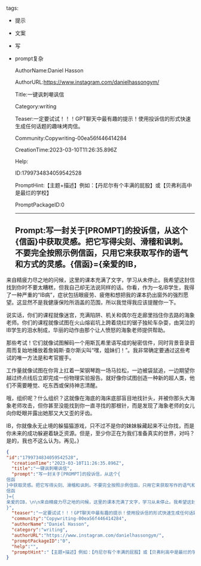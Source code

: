   tags: 
- 提示
- 文案
- 写
- prompt复杂

  AuthorName:Daniel Hasson

  AuthorURL:https://www.instagram.com/danielhassongym/

  Title:一键讽刺嘲讽信

  Category:writing

  Teaser:一定要试试！！！GPT聊天中最有趣的提示！使用投诉信的形式快速生成任何话题的趣味烤肉信。

  Community:Copywriting-00ea56f446414284

  CreationTime:2023-03-10T11:26:35.896Z

  Help:

  ID:1799734834059542528

  PromptHint:【主题+描述】例如：【丹尼尔有个丰满的屁股】或【贝弗利高中是最烂的学校】

  PromptPackageID:0

  ---

  ## Prompt:写一封关于[PROMPT]的投诉信，从这个{信函}中获取灵感。把它写得尖刻、滑稽和讽刺。不要完全按照示例信函，只用它来获取写作的语气和方式的灵感。{信函}={亲爱的IB，

来自精疲力尽之地的问候，这里的课本充满了文字，学习从未停止。我希望这封信找到你时不要太糟糕，但我自己却无法说同样的话。你看，作为一名IB学生，我得了一种严重的“IB病”，症状包括眼疲劳、疲倦和想把我的课本扔出窗外的强烈愿望。这显然不是我健康保险所涵盖的范围，所以我觉得我应该提醒你一下。

说实话，你们的课程就像迷宫，充满陷阱、机关和偶尔在走廊里挡住你去路的海象老师。你们的课程就像试图在火山熔岩坑上跨着烧红的锯子独轮车杂耍，由哭泣的IB学生的泪水制成，华丽的动作由那个让人愤怒的海象老师提供帮助。

那些考试！它们就像试图解码一个用斯瓦希里语写成的秘密信件，同时背景音录音周而复始地播放着詹姆斯·查尔斯尖叫“嘿，姐妹们！”。我非常确定要通过这些考试的唯一方法是和考官握手。

工作量就像试图在你背上扛着一架钢琴跑一场马拉松，一边被袋鼠追，一边期望你越过终点线后立即完成一份物理实验报告。就好像你试图创造一种新的超人类，他们不需要睡觉、吃东西或保持神志清醒。

哦，组织呢？什么组织？这就像在海底的海床底部盲目地找针头，并被你那头大海象老师攻击，但你甚至没能找到你一直寻找的那根针，而是发现了海象老师的女儿向你眨眼并露出她那又大又歪的牙齿。

IB，你就像永无止境的躲猫猫游戏，只不过不是你的妹妹躲藏起来不让你找，而是你未来的成功躲避着缺乏资源。但是，至少你正在为我们准备真实的世界，对吗？是的，我也不这么认为。再见。}

  ```json
  {
  "id":"1799734834059542528",
    "creationTime":"2023-03-10T11:26:35.896Z",
    "title":"一键讽刺嘲讽信",
    "prompt":"写一封关于[PROMPT]的投诉信，从这个{
  信函
  }中获取灵感。把它写得尖刻、滑稽和讽刺。不要完全按照示例信函，只用它来获取写作的语气和方式的灵感。{
  信函
  }={
  亲爱的IB，\n\n来自精疲力尽之地的问候，这里的课本充满了文字，学习从未停止。我希望这封信找到你时不要太糟糕，但我自己却无法说同样的话。你看，作为一名IB学生，我得了一种严重的“IB病”，症状包括眼疲劳、疲倦和想把我的课本扔出窗外的强烈愿望。这显然不是我健康保险所涵盖的范围，所以我觉得我应该提醒你一下。\n\n说实话，你们的课程就像迷宫，充满陷阱、机关和偶尔在走廊里挡住你去路的海象老师。你们的课程就像试图在火山熔岩坑上跨着烧红的锯子独轮车杂耍，由哭泣的IB学生的泪水制成，华丽的动作由那个让人愤怒的海象老师提供帮助。\n\n那些考试！它们就像试图解码一个用斯瓦希里语写成的秘密信件，同时背景音录音周而复始地播放着詹姆斯·查尔斯尖叫“嘿，姐妹们！”。我非常确定要通过这些考试的唯一方法是和考官握手。\n\n工作量就像试图在你背上扛着一架钢琴跑一场马拉松，一边被袋鼠追，一边期望你越过终点线后立即完成一份物理实验报告。就好像你试图创造一种新的超人类，他们不需要睡觉、吃东西或保持神志清醒。\n\n哦，组织呢？什么组织？这就像在海底的海床底部盲目地找针头，并被你那头大海象老师攻击，但你甚至没能找到你一直寻找的那根针，而是发现了海象老师的女儿向你眨眼并露出她那又大又歪的牙齿。\n\nIB，你就像永无止境的躲猫猫游戏，只不过不是你的妹妹躲藏起来不让你找，而是你未来的成功躲避着缺乏资源。但是，至少你正在为我们准备真实的世界，对吗？是的，我也不这么认为。再见。
  }",
    "teaser":"一定要试试！！！GPT聊天中最有趣的提示！使用投诉信的形式快速生成任何话题的趣味烤肉信。",
    "community":"Copywriting-00ea56f446414284",
    "authorName":"Daniel Hasson",
    "category":"writing",
    "authorURL":"https://www.instagram.com/danielhassongym/",
    "promptPackageID":"0",
    "help":"",
    "promptHint":"【主题+描述】例如：【丹尼尔有个丰满的屁股】或【贝弗利高中是最烂的学校】"
  }
  ```
